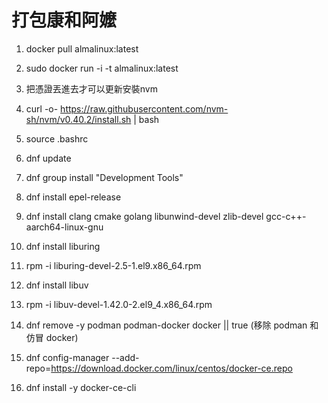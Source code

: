 # 打包康和阿嬤

1. docker pull almalinux:latest

2. sudo docker run -i -t almalinux:latest

3. 把憑證丟進去才可以更新安裝nvm

4. curl -o- https://raw.githubusercontent.com/nvm-sh/nvm/v0.40.2/install.sh | bash

5. source .bashrc

6. dnf update

7. dnf group install "Development Tools"

8. dnf install epel-release

9. dnf install clang cmake golang libunwind-devel zlib-devel gcc-c++-aarch64-linux-gnu

10. dnf install liburing

11. rpm -i liburing-devel-2.5-1.el9.x86_64.rpm

12. dnf install libuv

13. rpm -i libuv-devel-1.42.0-2.el9_4.x86_64.rpm

14. dnf remove -y podman podman-docker docker || true (移除 podman 和仿冒 docker)

15. dnf config-manager --add-repo=https://download.docker.com/linux/centos/docker-ce.repo

16. dnf install -y docker-ce-cli

